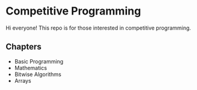 # Competitive Programming
Hi everyone! This repo is for those interested in competitive programming.
## Chapters
- Basic Programming
- Mathematics
- Bitwise Algorithms
- Arrays
